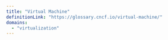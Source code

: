 ```yaml
---
title: "Virtual Machine"
definitionLink: "https://glossary.cncf.io/virtual-machine/"
domains:
  - "virtualization"
---
```

